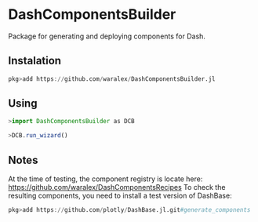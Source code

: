 # DashComponentsBuilder

Package for generating and deploying components for Dash.

## Instalation
```julia
pkg>add https://github.com/waralex/DashComponentsBuilder.jl
```

## Using

```julia
>import DashComponentsBuilder as DCB

>DCB.run_wizard()
```

## Notes
At the time of testing, the component registry is locate here: https://github.com/waralex/DashComponentsRecipes
To check the resulting components, you need to install a test version of DashBase:

```julia
pkg>add https://github.com/plotly/DashBase.jl.git#generate_components
```